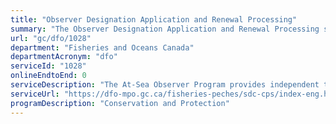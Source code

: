 ```yaml
---
title: "Observer Designation Application and Renewal Processing"
summary: "The Observer Designation Application and Renewal Processing service from Fisheries and Oceans Canada is not available end-to-end online, according to the GC Service Inventory."
url: "gc/dfo/1028"
department: "Fisheries and Oceans Canada"
departmentAcronym: "dfo"
serviceId: "1028"
onlineEndtoEnd: 0
serviceDescription: "The At-Sea Observer Program provides independent third party verification of fish harvesting activities. Observers are assigned to fishing vessels operating in the offshore, inshore and near-shore areas. The program provides accurate and timely information on fish harvests. It also provides scientific catch and sampling data. The fishing industry and the department use this information for fisheries management and scientific research purposes. Commercial fishers make agreements with service providers qualified by the Canadian General Standards Board and designated by Fisheries and Oceans Canada"
serviceUrl: "https://dfo-mpo.gc.ca/fisheries-peches/sdc-cps/index-eng.html"
programDescription: "Conservation and Protection"
---
```

